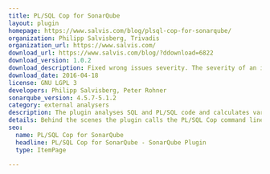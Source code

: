 ```yaml
---
title: PL/SQL Cop for SonarQube
layout: plugin
homepage: https://www.salvis.com/blog/plsql-cop-for-sonarqube/
organization: Philipp Salvisberg, Trivadis
organization_url: https://www.salvis.com/
download_url: https://www.salvis.com/blog/?ddownload=6822
download_version: 1.0.2
download_description: Fixed wrong issues severity. The severity of an issue is now reported according categorisation within SonarQube. This leads to a different and better SQALE rating.
download_date: 2016-04-18
license: GNU LGPL 3
developers: Philipp Salvisberg, Peter Rohner
sonarqube_version: 4.5.7-5.1.2
category: external analysers
description: The plugin analyses SQL and PL/SQL code and calculates various metrics and checks the code for compliance of the Trivadis PL/SQL & SQL Coding Guidelines Version 2.0
details: Behind the scenes the plugin calls the PL/SQL Cop command line utility for the static code analysis.
seo: 
  name: PL/SQL Cop for SonarQube
  headline: PL/SQL Cop for SonarQube - SonarQube Plugin
  type: ItemPage

---
```

